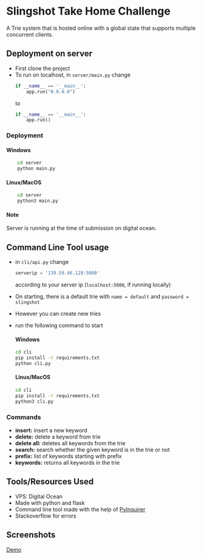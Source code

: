 
# Slingshot Take Home Challenge

A Trie system that is hosted online with a global state that supports multiple concurrent clients.




## Deployment on server

- First clone the project
- To run on localhost, in `server/main.py` change
    ```python
    if __name__ == '__main__':    
        app.run("0.0.0.0")
    ```
    to
    ```python
    if __name__ == '__main__':    
        app.run()
    ```

### Deployment
#### Windows
```bash
    cd server
    python main.py
```
#### Linux/MacOS
```bash
    cd server
    python3 main.py
```

#### Note
Server is running at the time of submission on digital ocean.

  
## Command Line Tool usage

- in `cli/api.py` change 
    ```python
    serverip = '139.59.46.128:5000'
    ```
    according to your server ip (`localhost:5000`, if running locally)
- On starting, there is a default trie with `name = default` and `password = slingshot`
- However you can create new tries
- run the following command to start 
    #### Windows
    ```bash
    cd cli
    pip install -r requirements.txt
    python cli.py
    ```

    #### Linux/MacOS
    ```bash
    cd cli
    pip install -r requirements.txt
    python3 cli.py
    ```

### Commands

- **insert:** insert a new keyword
- **delete:** delete a keyword from trie
- **delete all:** deletes all keywords from the trie
- **search:** search whether the given keyword is in the trie or not
- **prefix:** list of keywords starting with prefix
- **keywords:** returns all keywords in the trie


  
## Tools/Resources Used

- VPS: Digital Ocean
- Made with python and flask
- Command line tool made with the help of [PyInquirer](https://github.com/CITGuru/PyInquirer)
- Stackoverflow for errors
  
## Screenshots

[Demo](https://imgur.com/a/cGcCf3c)

  
